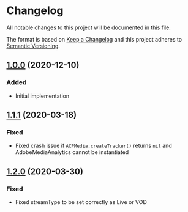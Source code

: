 # Changelog
All notable changes to this project will be documented in this file.

The format is based on [Keep a Changelog](http://keepachangelog.com/)
and this project adheres to [Semantic Versioning](http://semver.org/).

## [1.0.0] (2020-12-10)

### Added
- Initial implementation

## [1.1.1] (2020-03-18)

### Fixed
- Fixed crash issue if `ACPMedia.createTracker()` returns `nil` and AdobeMediaAnalytics cannot be instantiated

## [1.2.0] (2020-03-30)

### Fixed
- Fixed streamType to be set correctly as Live or VOD

[1.0.0]: https://github.com/bitmovin/bitmovin-player-ios-analytics-adobe/releases/tag/1.0.0
[1.1.1]: https://github.com/bitmovin/bitmovin-player-ios-analytics-adobe/releases/tag/1.1.1
[1.2.0]: https://github.com/bitmovin/bitmovin-player-ios-analytics-adobe/releases/tag/1.2.0

